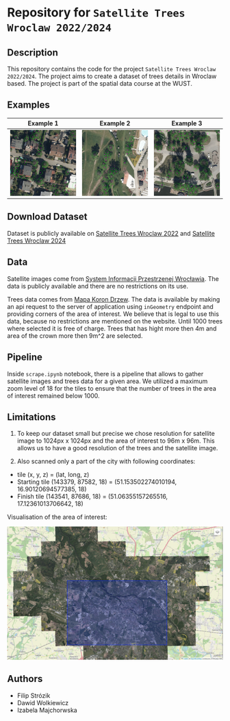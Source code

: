 # Repository for `Satellite Trees Wroclaw 2022/2024`

## Description

This repository contains the code for the project `Satellite Trees Wroclaw 2022/2024`. The project aims to create a dataset of trees details in Wroclaw based. The project is part of the spatial data course at the WUST.

## Examples

| Example 1                                         | Example 2                                         | Example 3                                         |
| ------------------------------------------------- | ------------------------------------------------- | ------------------------------------------------- |
| ![ex1](/repo_assets/result_tile_143378_87589.jpg) | ![ex2](/repo_assets/result_tile_143473_87654.jpg) | ![ex3](/repo_assets/result_tile_143478_87625.jpg) |

## Download Dataset

Dataset is publicly available on [Satellite Trees Wroclaw 2022](https://huggingface.co/datasets/Filipstrozik/satellite_trees_wroclaw_2022)
and [Satellite Trees Wroclaw 2024](https://huggingface.co/datasets/Filipstrozik/satellite_trees_wroclaw_2024)

## Data

Satellite images come from [System Informacji Przestrzenej Wrocławia](https://geoportal.wroclaw.pl/mapy/ortofoto/). The data is publicly available and there are no restrictions on its use.

Trees data comes from [Mapa Koron Drzew](https://aplikacja.mapadrzew.com/). The data is available by making an api request to the server of application using `inGeometry` endpoint and providing corners of the area of interest. We believe that is legal to use this data, because no restrictions are mentioned on the website. Until 1000 trees where selected it is free of charge. Trees that has hight more then 4m and area of the crown more then 9m^2 are selected.

## Pipeline

Inside `scrape.ipynb` notebook, there is a pipeline that allows to gather satellite images and trees data for a given area.
We utilized a maximum zoom level of 18 for the tiles to ensure that the number of trees in the area of interest remained below 1000.

## Limitations

1. To keep our dataset small but precise we chose resolution for satellite image to 1024px x 1024px and the area of interest to 96m x 96m. This allows us to have a good resolution of the trees and the satellite image.

1. Also scanned only a part of the city with following coordinates:

- tile (x, y, z) = (lat, long, z)
- Starting tile (143379, 87582, 18) = (51.153502274010194, 16.90120694577385, 18)
- Finish tile (143541, 87686, 18) = (51.06355157265516, 17.12361013706642, 18)

Visualisation of the area of interest:

![Area of interest](/repo_assets/dataset_area.png)

## Authors

- Filip Strózik
- Dawid Wolkiewicz
- Izabela Majchorwska
